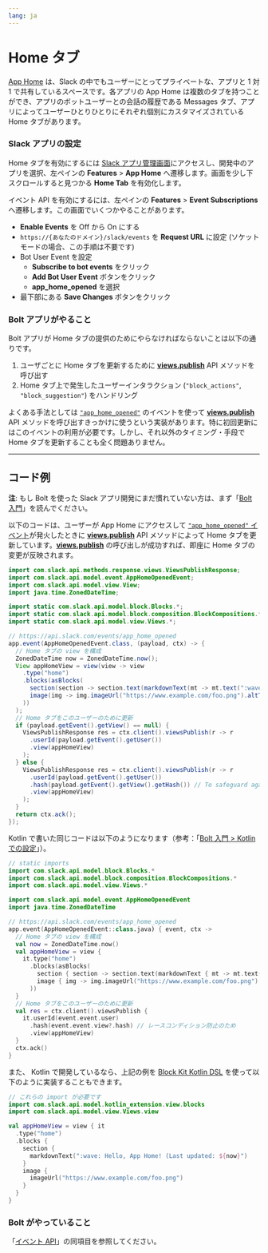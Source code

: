 ```yaml
---
lang: ja
---
```


# Home タブ

[App Home](https://api.slack.com/surfaces/tabs/events) は、Slack の中でもユーザーにとってプライベートな、アプリと 1 対 1 で共有しているスペースです。各アプリの App Home は複数のタブを持つことができ、アプリのボットユーザーとの会話の履歴である Messages タブ、アプリによってユーザーひとりひとりにそれぞれ個別にカスタマイズされている Home タブがあります。

### Slack アプリの設定

Home タブを有効にするには [Slack アプリ管理画面](http://api.slack.com/apps)にアクセスし、開発中のアプリを選択、左ペインの **Features** > **App Home** へ遷移します。画面を少し下スクロールすると見つかる **Home Tab** を有効化します。

イベント API を有効にするには、左ペインの **Features** > **Event Subscriptions** へ遷移します。この画面でいくつかやることがあります。

* **Enable Events** を Off から On にする
* `https://{あなたのドメイン}/slack/events` を **Request URL** に設定 (ソケットモードの場合、この手順は不要です)
* Bot User Event を設定
  * **Subscribe to bot events** をクリック
  * **Add Bot User Event** ボタンをクリック
  * **app_home_opened** を選択
* 最下部にある **Save Changes** ボタンをクリック

### Bolt アプリがやること

Bolt アプリが Home タブの提供のためにやらなければならないことは以下の通りです。

1. ユーザごとに Home タブを更新するために [**views.publish**](https://api.slack.com/methods/views.publish) API メソッドを呼び出す
2. Home タブ上で発生したユーザーインタラクション (`"block_actions"`, `"block_suggestion"`) をハンドリング

よくある手法としては [`"app_home_opened"`](https://api.slack.com/events/app_home_opened) のイベントを使って [**views.publish**](https://api.slack.com/methods/views.publish) API メソッドを呼び出すきっかけに使うという実装があります。特に初回更新にはこのイベントの利用が必要です。しかし、それ以外のタイミング・手段で Home タブを更新することも全く問題ありません。

---
## コード例

**注**: もし Bolt を使った Slack アプリ開発にまだ慣れていない方は、まず「[Bolt 入門](/guides/ja/getting-started-with-bolt)」を読んでください。

以下のコードは、ユーザーが App Home にアクセスして [`"app_home_opened"` イベント](https://api.slack.com/events/app_home_opened)が発火したときに [**views.publish**](https://api.slack.com/methods/views.publish) API メソッドによって Home タブを更新しています。[**views.publish**](https://api.slack.com/methods/views.publish) の呼び出しが成功すれば、即座に Home タブの変更が反映されます。

```java
import com.slack.api.methods.response.views.ViewsPublishResponse;
import com.slack.api.model.event.AppHomeOpenedEvent;
import com.slack.api.model.view.View;
import java.time.ZonedDateTime;

import static com.slack.api.model.block.Blocks.*;
import static com.slack.api.model.block.composition.BlockCompositions.*;
import static com.slack.api.model.view.Views.*;

// https://api.slack.com/events/app_home_opened
app.event(AppHomeOpenedEvent.class, (payload, ctx) -> {
  // Home タブの view を構成
  ZonedDateTime now = ZonedDateTime.now();
  View appHomeView = view(view -> view
    .type("home")
    .blocks(asBlocks(
      section(section -> section.text(markdownText(mt -> mt.text(":wave: ようこそ！ (最終更新日時: " + now + ")")))),
      image(img -> img.imageUrl("https://www.example.com/foo.png").altText("alt text for image"))
    ))
  );
  // Home タブをこのユーザーのために更新
  if (payload.getEvent().getView() == null) {
    ViewsPublishResponse res = ctx.client().viewsPublish(r -> r
      .userId(payload.getEvent().getUser())
      .view(appHomeView)
    );
  } else {
    ViewsPublishResponse res = ctx.client().viewsPublish(r -> r
      .userId(payload.getEvent().getUser())
      .hash(payload.getEvent().getView().getHash()) // To safeguard against potential race conditions
      .view(appHomeView)
    );
  }
  return ctx.ack();
});
```

Kotlin で書いた同じコードは以下のようになります（参考：「[Bolt 入門 > Kotlin での設定](/guides/ja/getting-started-with-bolt#getting-started-in-kotlin)」）。

```kotlin
// static imports
import com.slack.api.model.block.Blocks.*
import com.slack.api.model.block.composition.BlockCompositions.*
import com.slack.api.model.view.Views.*

import com.slack.api.model.event.AppHomeOpenedEvent
import java.time.ZonedDateTime

// https://api.slack.com/events/app_home_opened
app.event(AppHomeOpenedEvent::class.java) { event, ctx ->
  // Home タブの view を構成
  val now = ZonedDateTime.now()
  val appHomeView = view {
    it.type("home")
      .blocks(asBlocks(
        section { section -> section.text(markdownText { mt -> mt.text(":wave: ようこそ！ (最終更新日時: ${now})") }) },
        image { img -> img.imageUrl("https://www.example.com/foo.png").altText("alt text for image") }
      ))
  }
  // Home タブをこのユーザーのために更新
  val res = ctx.client().viewsPublish {
    it.userId(event.event.user)
      .hash(event.event.view?.hash) // レースコンディション防止のため 
      .view(appHomeView)
  }
  ctx.ack()
}
```

また、 Kotlin で開発しているなら、上記の例を [Block Kit Kotlin DSL](/guides/composing-messages#block-kit-kotlin-dsl) を使って以下のように実装することもできます。

```kotlin
// これらの import が必要です
import com.slack.api.model.kotlin_extension.view.blocks
import com.slack.api.model.view.Views.view

val appHomeView = view { it
  .type("home")
  .blocks {
    section {
      markdownText(":wave: Hello, App Home! (Last updated: ${now}")
    }
    image {
      imageUrl("https://www.example.com/foo.png")
    }
  }
}
```

### Bolt がやっていること

「[イベント API](/guides/ja/events-api)」の同項目を参照してください。
